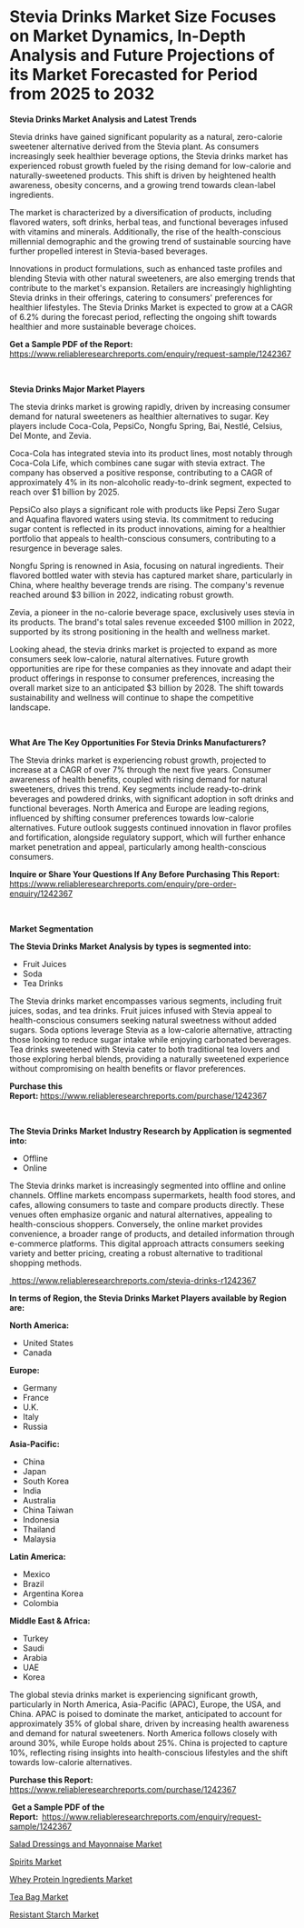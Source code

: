 <p><h1>Stevia Drinks Market Size Focuses on Market Dynamics, In-Depth Analysis and Future Projections of its Market Forecasted for Period from 2025 to 2032</h1></p><p><strong>Stevia Drinks Market Analysis and Latest Trends</strong></p>
<p><p>Stevia drinks have gained significant popularity as a natural, zero-calorie sweetener alternative derived from the Stevia plant. As consumers increasingly seek healthier beverage options, the Stevia drinks market has experienced robust growth fueled by the rising demand for low-calorie and naturally-sweetened products. This shift is driven by heightened health awareness, obesity concerns, and a growing trend towards clean-label ingredients. </p><p>The market is characterized by a diversification of products, including flavored waters, soft drinks, herbal teas, and functional beverages infused with vitamins and minerals. Additionally, the rise of the health-conscious millennial demographic and the growing trend of sustainable sourcing have further propelled interest in Stevia-based beverages. </p><p>Innovations in product formulations, such as enhanced taste profiles and blending Stevia with other natural sweeteners, are also emerging trends that contribute to the market's expansion. Retailers are increasingly highlighting Stevia drinks in their offerings, catering to consumers' preferences for healthier lifestyles. The Stevia Drinks Market is expected to grow at a CAGR of 6.2% during the forecast period, reflecting the ongoing shift towards healthier and more sustainable beverage choices.</p></p>
<p><strong>Get a Sample PDF of the Report:&nbsp;</strong> <a href="https://www.reliableresearchreports.com/enquiry/request-sample/1242367?utm_campaign=33&utm_medium=2&utm_source=Github&utm_content=ia&utm_term=07042025&utm_id=stevia-drinks">https://www.reliableresearchreports.com/enquiry/request-sample/1242367</a></p>
<p>&nbsp;</p>
<p><strong>Stevia Drinks Major Market Players</strong></p>
<p><p>The stevia drinks market is growing rapidly, driven by increasing consumer demand for natural sweeteners as healthier alternatives to sugar. Key players include Coca-Cola, PepsiCo, Nongfu Spring, Bai, Nestlé, Celsius, Del Monte, and Zevia.</p><p>Coca-Cola has integrated stevia into its product lines, most notably through Coca-Cola Life, which combines cane sugar with stevia extract. The company has observed a positive response, contributing to a CAGR of approximately 4% in its non-alcoholic ready-to-drink segment, expected to reach over $1 billion by 2025.</p><p>PepsiCo also plays a significant role with products like Pepsi Zero Sugar and Aquafina flavored waters using stevia. Its commitment to reducing sugar content is reflected in its product innovations, aiming for a healthier portfolio that appeals to health-conscious consumers, contributing to a resurgence in beverage sales.</p><p>Nongfu Spring is renowned in Asia, focusing on natural ingredients. Their flavored bottled water with stevia has captured market share, particularly in China, where healthy beverage trends are rising. The company's revenue reached around $3 billion in 2022, indicating robust growth.</p><p>Zevia, a pioneer in the no-calorie beverage space, exclusively uses stevia in its products. The brand's total sales revenue exceeded $100 million in 2022, supported by its strong positioning in the health and wellness market.</p><p>Looking ahead, the stevia drinks market is projected to expand as more consumers seek low-calorie, natural alternatives. Future growth opportunities are ripe for these companies as they innovate and adapt their product offerings in response to consumer preferences, increasing the overall market size to an anticipated $3 billion by 2028. The shift towards sustainability and wellness will continue to shape the competitive landscape.</p></p>
<p>&nbsp;</p>
<p><strong>What Are The Key Opportunities For Stevia Drinks Manufacturers?</strong></p>
<p><p>The Stevia drinks market is experiencing robust growth, projected to increase at a CAGR of over 7% through the next five years. Consumer awareness of health benefits, coupled with rising demand for natural sweeteners, drives this trend. Key segments include ready-to-drink beverages and powdered drinks, with significant adoption in soft drinks and functional beverages. North America and Europe are leading regions, influenced by shifting consumer preferences towards low-calorie alternatives. Future outlook suggests continued innovation in flavor profiles and fortification, alongside regulatory support, which will further enhance market penetration and appeal, particularly among health-conscious consumers.</p></p>
<p><strong>Inquire or Share Your Questions If Any Before Purchasing This Report:</strong> <a href="https://www.reliableresearchreports.com/enquiry/pre-order-enquiry/1242367?utm_campaign=33&utm_medium=2&utm_source=Github&utm_content=ia&utm_term=07042025&utm_id=stevia-drinks">https://www.reliableresearchreports.com/enquiry/pre-order-enquiry/1242367</a></p>
<p>&nbsp;</p>
<p><strong>Market Segmentation</strong></p>
<p><strong>The Stevia Drinks Market Analysis by types is segmented into:</strong></p>
<p><ul><li>Fruit Juices</li><li>Soda</li><li>Tea Drinks</li></ul></p>
<p><p>The Stevia drinks market encompasses various segments, including fruit juices, sodas, and tea drinks. Fruit juices infused with Stevia appeal to health-conscious consumers seeking natural sweetness without added sugars. Soda options leverage Stevia as a low-calorie alternative, attracting those looking to reduce sugar intake while enjoying carbonated beverages. Tea drinks sweetened with Stevia cater to both traditional tea lovers and those exploring herbal blends, providing a naturally sweetened experience without compromising on health benefits or flavor preferences.</p></p>
<p><strong>Purchase this Report:&nbsp;</strong><a href="https://www.reliableresearchreports.com/purchase/1242367?utm_campaign=33&utm_medium=2&utm_source=Github&utm_content=ia&utm_term=07042025&utm_id=stevia-drinks">https://www.reliableresearchreports.com/purchase/1242367</a></p>
<p>&nbsp;</p>
<p><strong>The Stevia Drinks Market Industry Research by Application is segmented into:</strong></p>
<p><ul><li>Offline</li><li>Online</li></ul></p>
<p><p>The Stevia drinks market is increasingly segmented into offline and online channels. Offline markets encompass supermarkets, health food stores, and cafes, allowing consumers to taste and compare products directly. These venues often emphasize organic and natural alternatives, appealing to health-conscious shoppers. Conversely, the online market provides convenience, a broader range of products, and detailed information through e-commerce platforms. This digital approach attracts consumers seeking variety and better pricing, creating a robust alternative to traditional shopping methods.</p></p>
<p><a href="https://www.reliableresearchreports.com/stevia-drinks-r1242367?utm_campaign=33&utm_medium=2&utm_source=Github&utm_content=ia&utm_term=07042025&utm_id=stevia-drinks">&nbsp;https://www.reliableresearchreports.com/stevia-drinks-r1242367</a></p>
<p><strong>In terms of Region, the Stevia Drinks Market Players available by Region are:</strong></p>
<p>
    <p> <strong> North America: </strong>
        <ul>
            <li>United States</li>
            <li>Canada</li>
        </ul>
        </p> 
    <p> <strong> Europe: </strong>
        <ul>
            <li>Germany</li>
            <li>France</li>
            <li>U.K.</li>
            <li>Italy</li>
            <li>Russia</li>
        </ul>
        </p> 
    <p> <strong> Asia-Pacific: </strong>
        <ul>
            <li>China</li>
            <li>Japan</li>
            <li>South Korea</li>
            <li>India</li>
            <li>Australia</li>
            <li>China Taiwan</li>
            <li>Indonesia</li>
            <li>Thailand</li>
            <li>Malaysia</li>
        </ul>
        </p> 
    <p> <strong> Latin America: </strong>
        <ul>
            <li>Mexico</li>
            <li>Brazil</li>
            <li>Argentina Korea</li>
            <li>Colombia</li>
        </ul>
        </p> 
    <p> <strong> Middle East & Africa: </strong>
        <ul>
            <li>Turkey</li>
            <li>Saudi</li>
            <li>Arabia</li>
            <li>UAE</li>
            <li>Korea</li>
        </ul>
    </p>
    </p>
<p><p>The global stevia drinks market is experiencing significant growth, particularly in North America, Asia-Pacific (APAC), Europe, the USA, and China. APAC is poised to dominate the market, anticipated to account for approximately 35% of global share, driven by increasing health awareness and demand for natural sweeteners. North America follows closely with around 30%, while Europe holds about 25%. China is projected to capture 10%, reflecting rising insights into health-conscious lifestyles and the shift towards low-calorie alternatives.</p></p>
<p><strong>Purchase this Report: </strong><a href="https://www.reliableresearchreports.com/purchase/1242367?utm_campaign=33&utm_medium=2&utm_source=Github&utm_content=ia&utm_term=07042025&utm_id=stevia-drinks">https://www.reliableresearchreports.com/purchase/1242367</a></p>
<p>&nbsp;<strong>Get a Sample PDF of the Report:&nbsp;&nbsp;</strong><a href="https://www.reliableresearchreports.com/enquiry/request-sample/1242367?utm_campaign=33&utm_medium=2&utm_source=Github&utm_content=ia&utm_term=07042025&utm_id=stevia-drinks">https://www.reliableresearchreports.com/enquiry/request-sample/1242367</a></p>
<p><strong></strong></p>
<p><p><a href="https://github.com/nkbaroga/Market-Research-Report-List-1/blob/main/salad-dressings-and-mayonnaise-market.md?utm_campaign=33&utm_medium=2&utm_source=Github&utm_content=ia&utm_term=07042025&utm_id=stevia-drinks">Salad Dressings and Mayonnaise Market</a></p><p><a href="https://github.com/rosalinebhakta48/Market-Research-Report-List-1/blob/main/spirits-market.md?utm_campaign=33&utm_medium=2&utm_source=Github&utm_content=ia&utm_term=07042025&utm_id=stevia-drinks">Spirits Market</a></p><p><a href="https://github.com/elvutedipela/Market-Research-Report-List-1/blob/main/whey-protein-ingredients-market.md?utm_campaign=33&utm_medium=2&utm_source=Github&utm_content=ia&utm_term=07042025&utm_id=stevia-drinks">Whey Protein Ingredients Market</a></p><p><a href="https://github.com/hedbomkrahe/Market-Research-Report-List-1/blob/main/tea-bag-market.md?utm_campaign=33&utm_medium=2&utm_source=Github&utm_content=ia&utm_term=07042025&utm_id=stevia-drinks">Tea Bag Market</a></p><p><a href="https://github.com/lateshab69/Market-Research-Report-List-1/blob/main/resistant-starch-market.md?utm_campaign=33&utm_medium=2&utm_source=Github&utm_content=ia&utm_term=07042025&utm_id=stevia-drinks">Resistant Starch Market</a></p></p>